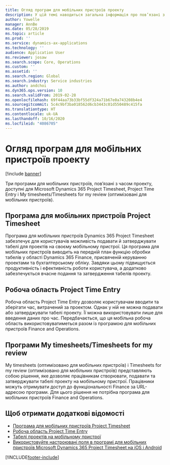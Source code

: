 ```yaml
---
title: Огляд програм для мобільних пристроїв проекту
description: У цій темі наводиться загальна інформація про пов’язані з часом програми проекту для Microsoft Dynamics 365 Project Timesheet, Project Time Entry та My timesheets/Timesheets, що доступні на мобільному пристрої.
author: Yowelle
manager: AnnBe
ms.date: 05/28/2019
ms.topic: article
ms.prod: ''
ms.service: dynamics-ax-applications
ms.technology: ''
audience: Application User
ms.reviewer: josaw
ms.search.scope: Core, Operations
ms.custom: ''
ms.assetid: ''
ms.search.region: Global
ms.search.industry: Service industries
ms.author: andchoi
ms.dyn365.ops.version: 10
ms.search.validFrom: 2019-02-28
ms.openlocfilehash: 69f44aa73b33bf55df324a71b67e0a743208b4e4
ms.sourcegitcommit: 5c4c9bf3ba018562d6cb3443c01d550489c415fa
ms.translationtype: HT
ms.contentlocale: uk-UA
ms.lasthandoff: 10/16/2020
ms.locfileid: "4086705"
---
```

# <a name="project-mobile-applications-overview"></a>Огляд програм для мобільних пристроїв проекту

[!include [banner](../includes/banner.md)]

Три програми для мобільних пристроїв, пов’язані з часом проекту, доступні для Microsoft Dynamics 365 Project Timesheet, Project Time Entry і My timesheets/Timesheets for my review (оптимізовані для мобільних пристроїв).

## <a name="project-timesheet-mobile-app"></a>Програма для мобільних пристроїв Project Timesheet

Програма для мобільних пристроїв Dynamics 365 Project Timesheet забезпечує для користувачів можливість подавати й затверджувати табелі для проектів на своєму мобільному пристрої. Ця програма для мобільних пристроїв виводить на передній план функцію обробки табелів у області Dynamics 365 Finance, присвяченій керуванню проектами та бухгалтерському обліку. Завдяки цьому підвищується продуктивність і ефективність роботи користувача, а додатково забезпечується вчасне подання та затвердження табелів проекту.

## <a name="project-time-entry-workspace"></a>Робоча область Project Time Entry

Робоча область Project Time Entry дозволяє користувачам вводити та зберігати час, витрачений за проектом. Однак у ній не можна подавати або затверджувати табелі проекту. Її можна використовувати лише для введення даних про час. Передбачається, що ця мобільна робоча область використовуватиметься разом із програмою для мобільних пристроїв Finance and Operations.

## <a name="my-timesheetstimesheets-for-my-review"></a>Програми My timesheets/Timesheets for my review

My timesheets (оптимізовано для мобільних пристроїв) і Timesheets for my review (оптимізовано для мобільних пристроїв) представляють собою рішення, яке дозволяє працівникам створювати, подавати та затверджувати табелі проекту на мобільному пристрої. Працівники можуть отримувати доступ до функціональності Finance за URL-адресою програми. Для цього рішення не потрібна програма для мобільних пристроїв Finance and Operations.

## <a name="for-more-information"></a>Щоб отримати додаткові відомості

- [Програма для мобільних пристроїв Project Timesheet](project-timesheet.md)
- [Робоча область Project Time Entry]( project-time-entry-mobile-workspace.md)
- [Табелі проектів на мобільному пристрої](Mobile-timesheets.md)
- [Використовуйте настроювані поля в програмі для мобільних пристроїв Microsoft Dynamics 365 Project Timesheet на iOS і Android](custom-fields-mobile.md)


[!INCLUDE[footer-include](../includes/footer-banner.md)]